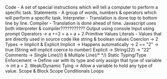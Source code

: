 Code - A set of special instructions which will tell a computer to perform a specific task.
Statements - A group of words, numbers & operators which will perform a specific task.
Interpreter - Translation is done top to bottom line by line.
Compiler - Translation is done ahead of time.
Javascript uses both interpreter & compiler???????????
Output using console
Input using prompt
Operators -> a +=2 = a = a + 2
Primitive Values
Literals - Values that are directly used in source code like string & boolean values
Coercion -> 2 Types -> Implicit & Explicit
Implicit -> Happens automatically -> 2 == "2" -> true (String will implicit coerce to number)
Explicit ->  String(22) -> "22"
Comments -> Single Line(//) & Multiple Line(/* */)
Static Typing/Type Enforcement -> Define var with its type and only assign that tyoe of variable -> int a = 2.
Weak/Dynamic Tying -> Allow a variable to hold any type of value.
Scope & Block Scope
Conditionals
Loops